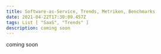 ```yaml
---
title: Software-as-Service, Trends, Metriken, Benchmarks
date: 2021-04-22T17:30:09.457Z
tags: List [ "SaaS", "Trends" ]
description: coming soon
---
```

coming soon